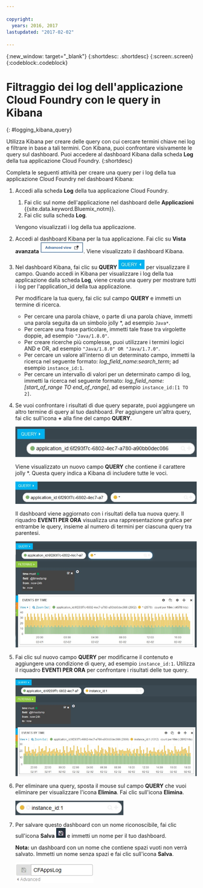 ```yaml
---

copyright:
  years: 2016, 2017
lastupdated: "2017-02-02"

---
```


{:new_window: target="_blank"}
{:shortdesc: .shortdesc}
{:screen:.screen}
{:codeblock:.codeblock}


# Filtraggio dei log dell'applicazione Cloud Foundry con le query in Kibana
{: #logging_kibana_query}

Utilizza Kibana per creare delle query con cui cercare termini chiave nei log e filtrare in base a tali termini. Con Kibana, puoi confrontare visivamente le query sul dashboard. Puoi accedere al dashboard Kibana dalla scheda **Log** della tua applicazione Cloud Foundry. 
{:shortdesc}

Completa le seguenti attività per creare una query per i log della tua applicazione Cloud Foundry nel dashboard Kibana:

1. Accedi alla scheda **Log** della tua applicazione Cloud Foundry. 

    1. Fai clic sul nome dell'applicazione nel dashboard delle **Applicazioni** {{site.data.keyword.Bluemix_notm}}.
    2. Fai clic sulla scheda **Log**. 
    
    Vengono visualizzati i log della tua applicazione.

2. Accedi al dashboard Kibana per la tua applicazione. Fai clic su **Vista avanzata** ![link Vista avanzata](images/logging_advanced_view.jpg). Viene visualizzato il dashboard Kibana.

3. Nel dashboard Kibana, fai clic su **QUERY** ![icona Query](images/logging_query.jpg) per visualizzare il campo. Quando accedi in Kibana per visualizzare i log della tua applicazione dalla scheda **Log**, viene creata una query per mostrare tutti i log per l'application_id della tua applicazione.
	
    Per modificare la tua query, fai clic sul campo **QUERY** e immetti un termine di ricerca.

    * Per cercare una parola chiave, o parte di una parola chiave, immetti una parola seguita da un simbolo jolly \*, ad esempio `Java*`. 
	* Per cercare una frase particolare, immetti tale frase tra virgolette doppie, ad esempio `"Java/1.8.0"`.
	* Per creare ricerche più complesse, puoi utilizzare i termini logici AND e OR, ad esempio `"Java/1.8.0" OR "Java/1.7.0"`.
	* Per cercare un valore all'interno di un determinato campo, immetti la ricerca nel seguente formato: *log_field_name:search_term*; ad esempio `instance_id:1`.
	* Per cercare un intervallo di valori per un determinato campo di log, immetti la ricerca nel seguente formato: *log_field_name:[start_of_range TO end_of_range]*, ad esempio `instance_id:[1 TO 2]`.

4. Se vuoi confrontare i risultati di due query separate, puoi aggiungere un altro termine di query al tuo dashboard. Per aggiungere un'altra query, fai clic sull'icona **+** alla fine del campo **QUERY**.

    ![Campo Query](images/logging_query_field.jpg)
	
    Viene visualizzato un nuovo campo **QUERY** che contiene il carattere jolly \*. Questa query indica a Kibana di includere tutte le voci.
	
    ![Campo query aggiuntivo](images/logging_additional_query_field.jpg)
	
    Il dashboard viene aggiornato con i risultati della tua nuova query. Il riquadro **EVENTI PER ORA** visualizza una rappresentazione grafica per entrambe le query, insieme al numero di termini per ciascuna query tra parentesi. 
	
    ![Dashboard che visualizza un grafico per entrambe le query](images/logging_dashboard_queries.jpg)
	
5. Fai clic sul nuovo campo **QUERY** per modificarne il contenuto e aggiungere una condizione di query, ad esempio `instance_id:1`. Utilizza il riquadro **EVENTI PER ORA** per confrontare i risultati delle tue query.

    ![Dashboard che visualizza un grafico per entrambe le query](images/logging_dashboard_queries2.jpg)

6. Per eliminare una query, sposta il mouse sul campo **QUERY** che vuoi eliminare per visualizzare l'icona **Elimina**. Fai clic sull'icona **Elimina**.

    ![Campo Query con l'icona Elimina](images/logging_delete_query.jpg)

7. Per salvare questo dashboard con un nome riconoscibile, fai clic sull'icona **Salva** ![icona Salva](images/logging_save.jpg) e immetti un nome per il tuo dashboard. 

    **Nota:** un dashboard con un nome che contiene spazi vuoti non verrà salvato. Immetti un nome senza spazi e fai clic sull'icona **Salva**.

    ![Salva nome del dashboard](images/logging_save_dashboard.jpg)


